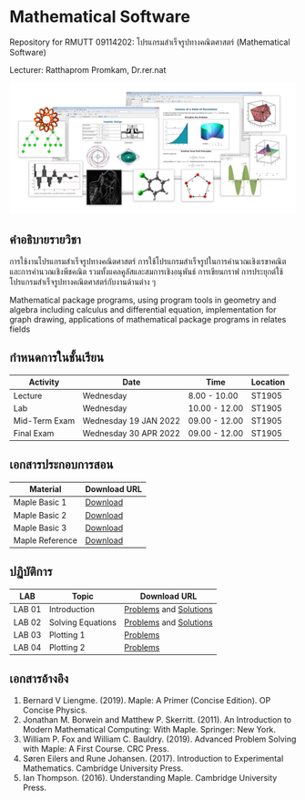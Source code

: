 # Mathematical Software
Repository for RMUTT 09114202: โปรแกรมสำเร็จรูปทางคณิตศาสตร์ (Mathematical Software)

Lecturer: Ratthaprom Promkam, Dr.rer.nat

![Maplesoft](./materials/maple_img.jpg)

## คำอธิบายรายวิชา

การใช้งานโปรแกรมสำเร็จรูปทางคณิตศาสตร์ การใช้โปรแกรมสำเร็จรูปในการคำนวณเชิงเรขาคณิตและการคำนวณเชิงพีชคณิต รวมทั้งแคลคูลัสและสมการเชิงอนุพันธ์ การเขียนกราฟ การประยุกต์ใช้โปรแกรมสำเร็จรูปทางคณิตศาสตร์กับงานด้านต่าง ๆ

Mathematical package programs, using program tools in geometry and algebra including calculus and differential equation, implementation for graph drawing, applications of mathematical package programs in relates fields

## กำหนดการในชั้นเรียน

|Activity|  Date | Time | Location |
|--------|-------|------|----------|
|Lecture| Wednesday | 8.00 - 10.00 | ST1905 |
|Lab| Wednesday | 10.00 - 12.00 | ST1905 |
|Mid-Term Exam| Wednesday 19 JAN 2022 | 09.00 - 12.00 | ST1905 |
|Final Exam| Wednesday 30 APR 2022 | 09.00 - 12.00 | ST1905 |

## เอกสารประกอบการสอน

| Material | Download URL|
|----------|---------------|
| Maple Basic 1 | [Download](./materials/basic_1.pdf) |
| Maple Basic 2 | [Download](./materials/basic_2.pdf) |
| Maple Basic 3 | [Download](./materials/basic_3.pdf) |
| Maple Reference  | [Download](./materials/reference.pdf) |

## ปฏิบัติการ

| LAB | Topic | Download URL |
|-----|-------------|--------------|
| LAB 01 | Introduction | [Problems](./materials/lab_01.pdf) and [Solutions](./materials/lab_sol_01.pdf) |
| LAB 02 | Solving Equations | [Problems](./materials/lab_02.pdf) and [Solutions](./materials/lab_sol_02.pdf) |
| LAB 03 | Plotting 1 | [Problems](./materials/lab_03.pdf)  |
| LAB 04 | Plotting 2 | [Problems](./materials/lab_04.pdf)  |

## เอกสารอ้างอิง

1. Bernard V Liengme. (2019). Maple: A Primer (Concise Edition). OP Concise Physics.
2. Jonathan M. Borwein and Matthew P. Skerritt. (2011). An Introduction to Modern Mathematical Computing: With Maple. Springer: New York.
3. William P. Fox and William C. Bauldry. (2019). Advanced Problem Solving with Maple: A First Course. CRC Press.
4. Søren Eilers and Rune Johansen. (2017). Introduction to Experimental Mathematics. Cambridge University Press.
5. Ian Thompson. (2016). Understanding Maple. Cambridge University Press.